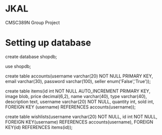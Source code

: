 # JKAL
CMSC389N Group Project

# Setting up database
create database shopdb;

use shopdb;

<!---
Accounts database:
Username(varchar) -- any account can buy
Email(varchar)
Password(varchar)
Seller(boolean) -- if true, can access their store from website
Wishlist(varchar) -- JSON
-->
create table accounts(username varchar(20) NOT NULL PRIMARY KEY, email varchar(30), password varchar(100), seller enum('False','True'));

<!---
Items database:
- id int not null AUTO_INCREMENT PRIMARY KEY
- Image(blob)
- Price(decimal)
- Name(varchar)
- Type of item(varchar)
- description(text)
- username(varchar) -- foreign key from Account
- quantity(int)
- sold(int)
-->
create table items(id int NOT NULL AUTO_INCREMENT PRIMARY KEY, image blob, price decimal(6,2), name varchar(40), type varchar(40), description text, username varchar(20) NOT NULL, quantity int, sold int, FOREIGN KEY (username) REFERENCES accounts(username));

<!---
Wishlists database:
Username(varchar) -- foreign key from account
id(int) -- foreign key from wishlists
-->
create table wishlists(username varchar(20) NOT NULL, id int NOT NULL, FOREIGN KEY(username) REFERENCES accounts(username), FOREIGN KEY(id) REFERENCES items(id));
